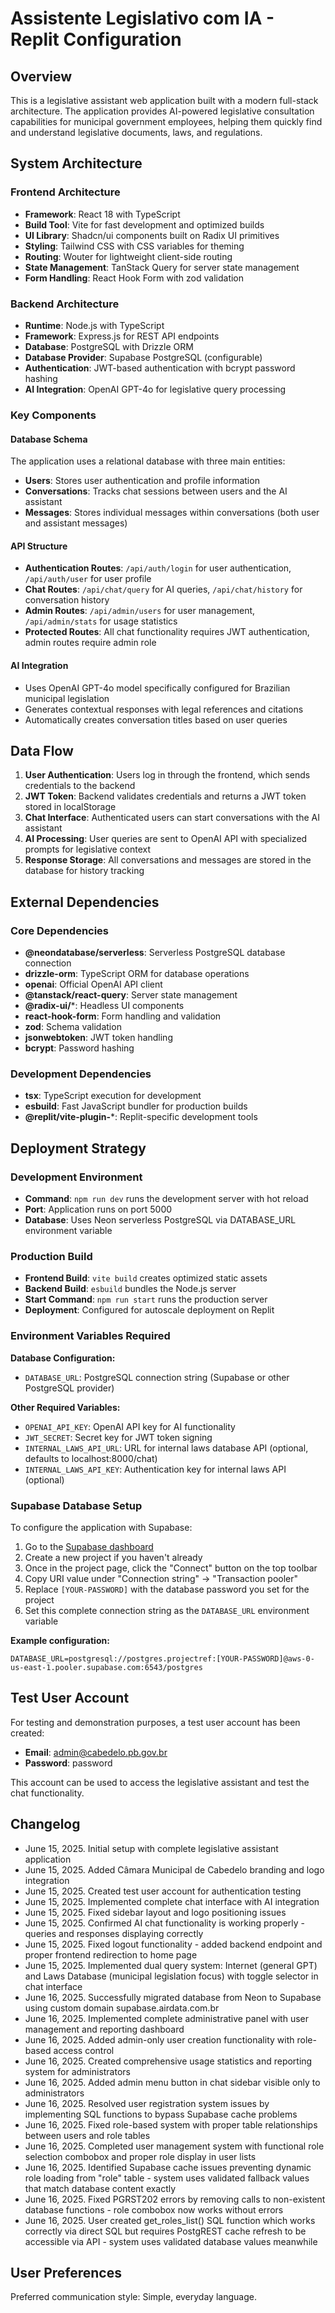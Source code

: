 # Assistente Legislativo com IA - Replit Configuration

## Overview

This is a legislative assistant web application built with a modern full-stack architecture. The application provides AI-powered legislative consultation capabilities for municipal government employees, helping them quickly find and understand legislative documents, laws, and regulations.

## System Architecture

### Frontend Architecture
- **Framework**: React 18 with TypeScript
- **Build Tool**: Vite for fast development and optimized builds
- **UI Library**: Shadcn/ui components built on Radix UI primitives
- **Styling**: Tailwind CSS with CSS variables for theming
- **Routing**: Wouter for lightweight client-side routing
- **State Management**: TanStack Query for server state management
- **Form Handling**: React Hook Form with zod validation

### Backend Architecture
- **Runtime**: Node.js with TypeScript
- **Framework**: Express.js for REST API endpoints
- **Database**: PostgreSQL with Drizzle ORM
- **Database Provider**: Supabase PostgreSQL (configurable)
- **Authentication**: JWT-based authentication with bcrypt password hashing
- **AI Integration**: OpenAI GPT-4o for legislative query processing

### Key Components

#### Database Schema
The application uses a relational database with three main entities:
- **Users**: Stores user authentication and profile information
- **Conversations**: Tracks chat sessions between users and the AI assistant
- **Messages**: Stores individual messages within conversations (both user and assistant messages)

#### API Structure
- **Authentication Routes**: `/api/auth/login` for user authentication, `/api/auth/user` for user profile
- **Chat Routes**: `/api/chat/query` for AI queries, `/api/chat/history` for conversation history
- **Admin Routes**: `/api/admin/users` for user management, `/api/admin/stats` for usage statistics
- **Protected Routes**: All chat functionality requires JWT authentication, admin routes require admin role

#### AI Integration
- Uses OpenAI GPT-4o model specifically configured for Brazilian municipal legislation
- Generates contextual responses with legal references and citations
- Automatically creates conversation titles based on user queries

## Data Flow

1. **User Authentication**: Users log in through the frontend, which sends credentials to the backend
2. **JWT Token**: Backend validates credentials and returns a JWT token stored in localStorage
3. **Chat Interface**: Authenticated users can start conversations with the AI assistant
4. **AI Processing**: User queries are sent to OpenAI API with specialized prompts for legislative context
5. **Response Storage**: All conversations and messages are stored in the database for history tracking

## External Dependencies

### Core Dependencies
- **@neondatabase/serverless**: Serverless PostgreSQL database connection
- **drizzle-orm**: TypeScript ORM for database operations
- **openai**: Official OpenAI API client
- **@tanstack/react-query**: Server state management
- **@radix-ui/***: Headless UI components
- **react-hook-form**: Form handling and validation
- **zod**: Schema validation
- **jsonwebtoken**: JWT token handling
- **bcrypt**: Password hashing

### Development Dependencies
- **tsx**: TypeScript execution for development
- **esbuild**: Fast JavaScript bundler for production builds
- **@replit/vite-plugin-***: Replit-specific development tools

## Deployment Strategy

### Development Environment
- **Command**: `npm run dev` runs the development server with hot reload
- **Port**: Application runs on port 5000
- **Database**: Uses Neon serverless PostgreSQL via DATABASE_URL environment variable

### Production Build
- **Frontend Build**: `vite build` creates optimized static assets
- **Backend Build**: `esbuild` bundles the Node.js server
- **Start Command**: `npm run start` runs the production server
- **Deployment**: Configured for autoscale deployment on Replit

### Environment Variables Required

**Database Configuration:**
- `DATABASE_URL`: PostgreSQL connection string (Supabase or other PostgreSQL provider)

**Other Required Variables:**
- `OPENAI_API_KEY`: OpenAI API key for AI functionality
- `JWT_SECRET`: Secret key for JWT token signing
- `INTERNAL_LAWS_API_URL`: URL for internal laws database API (optional, defaults to localhost:8000/chat)
- `INTERNAL_LAWS_API_KEY`: Authentication key for internal laws API (optional)

### Supabase Database Setup
To configure the application with Supabase:

1. Go to the [Supabase dashboard](https://supabase.com/dashboard/projects)
2. Create a new project if you haven't already
3. Once in the project page, click the "Connect" button on the top toolbar
4. Copy URI value under "Connection string" -> "Transaction pooler"
5. Replace `[YOUR-PASSWORD]` with the database password you set for the project
6. Set this complete connection string as the `DATABASE_URL` environment variable

**Example configuration:**
```
DATABASE_URL=postgresql://postgres.projectref:[YOUR-PASSWORD]@aws-0-us-east-1.pooler.supabase.com:6543/postgres
```

## Test User Account

For testing and demonstration purposes, a test user account has been created:
- **Email**: admin@cabedelo.pb.gov.br
- **Password**: password

This account can be used to access the legislative assistant and test the chat functionality.

## Changelog

- June 15, 2025. Initial setup with complete legislative assistant application
- June 15, 2025. Added Câmara Municipal de Cabedelo branding and logo integration
- June 15, 2025. Created test user account for authentication testing
- June 15, 2025. Implemented complete chat interface with AI integration
- June 15, 2025. Fixed sidebar layout and logo positioning issues
- June 15, 2025. Confirmed AI chat functionality is working properly - queries and responses displaying correctly
- June 15, 2025. Fixed logout functionality - added backend endpoint and proper frontend redirection to home page
- June 15, 2025. Implemented dual query system: Internet (general GPT) and Laws Database (municipal legislation focus) with toggle selector in chat interface
- June 16, 2025. Successfully migrated database from Neon to Supabase using custom domain supabase.airdata.com.br
- June 16, 2025. Implemented complete administrative panel with user management and reporting dashboard
- June 16, 2025. Added admin-only user creation functionality with role-based access control
- June 16, 2025. Created comprehensive usage statistics and reporting system for administrators
- June 16, 2025. Added admin menu button in chat sidebar visible only to administrators
- June 16, 2025. Resolved user registration system issues by implementing SQL functions to bypass Supabase cache problems
- June 16, 2025. Fixed role-based system with proper table relationships between users and role tables
- June 16, 2025. Completed user management system with functional role selection combobox and proper role display in user lists
- June 16, 2025. Identified Supabase cache issues preventing dynamic role loading from "role" table - system uses validated fallback values that match database content exactly
- June 16, 2025. Fixed PGRST202 errors by removing calls to non-existent database functions - role combobox now works without errors
- June 16, 2025. User created get_roles_list() SQL function which works correctly via direct SQL but requires PostgREST cache refresh to be accessible via API - system uses validated database values meanwhile

## User Preferences

Preferred communication style: Simple, everyday language.